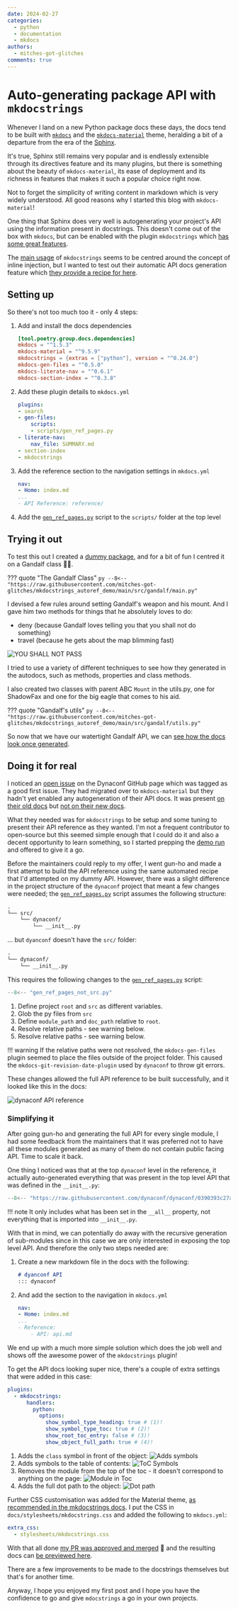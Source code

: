 ```yaml
---
date: 2024-02-27
categories:
  - python
  - documentation
  - mkdocs
authors:
  - mitches-got-glitches
comments: true
---
```


# Auto-generating package API with `mkdocstrings`

Whenever I land on a new Python package docs these days, the docs tend to be built with
[`mkdocs`][mkdocs] and the [`mkdocs-material`][mkdocs-material] theme, heralding a bit of a
departure from the era of the [Sphinx].

It's true, Sphinx still remains very popular and is endlessly extensible through its directives
feature and its many plugins, but there is something about the beauty of `mkdocs-material`, its ease
of deployment and its richness in features that makes it such a popular choice right now.

<!-- more -->

Not to forget the simplicity of writing content in markdown which is very widely understood.
All good reasons why I started this blog with `mkdocs-material`!

One thing that Sphinx does very well is autogenerating your project's API using the information
present in docstrings. This doesn't come out of the box with `mkdocs`, but can be enabled with the
plugin `mkdocstrings` which [has some great features](https://mkdocstrings.github.io/#features).

The [main usage](https://mkdocstrings.github.io/usage/) of `mkdocstrings` seems to be centred around
the concept of inline injection, but I wanted to test out their automatic API docs generation
feature which [they provide a recipe for here][API-gen].

## Setting up

So there's not too much too it - only 4 steps:

1. Add and install the docs dependencies

    ```toml title="pyproject.toml"
    [tool.poetry.group.docs.dependencies]
    mkdocs = "^1.5.3"
    mkdocs-material = "^9.5.9"
    mkdocstrings = {extras = ["python"], version = "^0.24.0"}
    mkdocs-gen-files = "^0.5.0"
    mkdocs-literate-nav = "^0.6.1"
    mkdocs-section-index = "^0.3.8"
    ```

2. Add these plugin details to `mkdocs.yml`

    ```yaml title="mkdocs.yml"
    plugins:
    - search
    - gen-files:
        scripts:
        - scripts/gen_ref_pages.py
    - literate-nav:
        nav_file: SUMMARY.md
    - section-index
    - mkdocstrings
    ```

3. Add the reference section to the navigation settings in `mkdocs.yml`
    ```yaml title="mkdocs.yml"
    nav:
    - Home: index.md
    ...
    - API Reference: reference/
    ```

4. Add the [`gen_ref_pages.py`][gen-ref-pages.py] script to the `scripts/` folder at the top level


## Trying it out

To test this out I created a [dummy package][autoref-demo-repo], and for a bit of fun I centred it
on a Gandalf class 🧙‍♂️.

<!-- ??? quote "The Gandalf Class"
    <script src="https://gist.github.com/mitches-got-glitches/3fad75f9ecdd1ab618b4357e47f05c0b.js"></script> -->

??? quote "The Gandalf Class"
    ```py
    --8<-- "https://raw.githubusercontent.com/mitches-got-glitches/mkdocstrings_autoref_demo/main/src/gandalf/main.py"
    ```

I devised a few rules around setting Gandalf's weapon and his mount. And I gave him two methods for
things that he absolutely loves to do:

* deny (because Gandalf loves telling you that you shall not do something)
* travel (because he gets about the map blimming fast)

![YOU SHALL NOT PASS](https://media1.tenor.com/images/d23c20302e1d7d01bb8ec3b29c747583/tenor.gif?itemid=12019193)

I tried to use a variety of different techniques to see how they generated in the autodocs, such as
methods, properties and class methods.

I also created two classes with parent ABC `Mount` in the utils.py, one for ShadowFax and one for
the big eagle that comes to his aid.

??? quote "Gandalf's utils"
    ```py
    --8<-- "https://raw.githubusercontent.com/mitches-got-glitches/mkdocstrings_autoref_demo/main/src/gandalf/utils.py"
    ```

So now that we have our watertight Gandalf API, we can [see how the docs look once generated][gandalf-ref].


## Doing it for real

I noticed an [open issue](https://github.com/dynaconf/dynaconf/issues/997) on the Dynaconf GitHub
page which was tagged as a good first issue. They had migrated over to `mkdocs-material`
but they hadn't yet enabled any autogeneration of their API docs. It was present [on their old
docs](https://dynaconf.readthedocs.io/en/docs_223/reference/dynaconf.html#) but [not on their new
docs](https://www.dynaconf.com/).

What they needed was for `mkdocstrings` to be setup and some tuning to present their API reference
as they wanted. I'm not a frequent contributor to open-source but this seemed simple enough that I
could do it and also a decent opportunity to learn something, so I started prepping the [demo
run](#trying-it-out) and offered to give it a go.

Before the maintainers could reply to my offer, I went gun-ho and made a first attempt to build the
API reference using the same automated recipe that I'd attempted on my dummy API. However, there was
a slight difference in the project structure of the `dynaconf` project that meant a few changes were
needed; the [`gen_ref_pages.py`][gen-ref-pages.py] script assumes the following structure:

```txt
.
└── src/
    └── dynaconf/
        └── __init__.py
```

... but `dyanconf` doesn't have the `src/` folder:

```txt
.
└── dynaconf/
    └── __init__.py
```

<!-- ??? info "These lines of code will definitely be affected."
    ```py title="gen_ref_pages.py" linenums="1" hl_lines="8-13"
    --8<-- "gen_ref_pages.py"
    ``` -->

This requires the following changes to the [`gen_ref_pages.py`][gen-ref-pages.py] script:

```py title="gen_ref_pages.py" linenums="1" hl_lines="8-9 11-14 34"
--8<-- "gen_ref_pages_not_src.py"
```

  1. Define project `root` and `src` as different variables.
  2. Glob the py files from `src`
  3. Define `module_path` and `doc_path` relative to `root`.
  4. Resolve relative paths - see warning below.
  5. Resolve relative paths - see warning below.

!!! warning
    If the relative paths were not resolved, the `mkdocs-gen-files` plugin seemed to place the files
    outside of the project folder. This caused the `mkdocs-git-revision-date-plugin` used by
    `dynaconf` to throw git errors.

These changes allowed the full API reference to be built successfully, and it looked like this in
the docs:

![dynaconf API reference](../img/dynaconf_api.png)

### Simplifying it

After going gun-ho and generating the full API for every single module, I had some feedback from the
maintainers that it was preferred not to have all these modules generated as many of them do not
contain public facing API. Time to scale it back.

One thing I noticed was that at the top `dynaconf` level in the reference, it actually
auto-generated everything that was present in the top level API that was defined in the
`__init__.py`:

```py title="dynaconf/__init__.py"
--8<-- "https://raw.githubusercontent.com/dynaconf/dynaconf/0390393c27a7ef27104bbda2426b3382dcc7fb9f/dynaconf/__init__.py:30:42"
```

!!! note
    It only includes what has been set in the `__all__` property, not everything that is imported
    into `__init__.py`.

With that in mind, we can potentially do away with the recursive generation of sub-modules since in
this case we are only interested in exposing the top level API. And therefore the only two steps
needed are:

1. Create a new markdown file in the docs with the following:
    ```md title="docs/api.py"
    # dyanconf API
    ::: dynaconf
    ```
2. And add the section to the navigation in `mkdocs.yml`
    ```yaml title="mkdocs.yml"
    nav:
    - Home: index.md
    ...
    - Reference:
        - API: api.md
    ```

We end up with a much more simple solution which does the job well and shows off the awesome power
of the `mkdocstrings` plugin!

To get the API docs looking super nice, there's a couple of extra settings that were added in this
case:

```yaml title="mkdocs.yml"
plugins:
  - mkdocstrings:
      handlers:
        python:
          options:
            show_symbol_type_heading: true # (1)!
            show_symbol_type_toc: true # (2)!
            show_root_toc_entry: false # (3)!
            show_object_full_path: true # (4)!
```

1. Adds the `class` symbol in front of the object:
   ![Adds symbols](../img/symbol_type_heading.png)
2. Adds symbols to the table of contents:
   ![ToC Symbols](../img/toc_symbols.png)
3. Removes the module from the top of the toc - it doesn't correspond to anything on the page:
   ![Module in Toc](../img/mod_in_toc.png)
4. Adds the full dot path to the object:
   ![Dot path](../img/symbol_type_heading.png)

Further CSS customisation was added for the Material theme, [as recommended in the mkdocstrings
docs][material-mkdocstrings-style]. I put the CSS in `docs/stylesheets/mkdocstrings.css` and added
the following to `mkdocs.yml`:

```yaml title="mkdocs.yml"
extra_css:
  - stylesheets/mkdocstrings.css
```

With that all done [my PR was approved and merged](https://github.com/dynaconf/dynaconf/pull/1058)
🦾 and the resulting docs can [be previewed here](https://deploy-preview-1058--dynaconf.netlify.app/api/).

There are a few improvements to be made to the docstrings themselves but that's for another time.

Anyway, I hope you enjoyed my first post and I hope you have the confidence to go and give
`mdocstrings` a go in your own projects.


[mkdocs]: https://www.mkdocs.org/
[mkdocstrings]: https://mkdocstrings.github.io/
[mkdocs-material]: https://squidfunk.github.io/mkdocs-material/
[Sphinx]: https://www.sphinx-doc.org/
[API-gen]: https://mkdocstrings.github.io/recipes/#automatic-code-reference-pages
[autoref-demo-repo]: https://github.com/mitches-got-glitches/mkdocstrings_autoref_demo
[gandalf-ref]: https://mitches-got-glitches.github.io/mkdocstrings_autoref_demo/reference/gandalf/
[gen-ref-pages.py]: https://github.com/mitches-got-glitches/mkdocstrings_autoref_demo/blob/523a6ef7b63a3161c5ef4fa9ac1ffd4ea3104925/scripts/gen_ref_pages.py
[material-mkdocstrings-style]: https://mkdocstrings.github.io/python/usage/customization/#material
